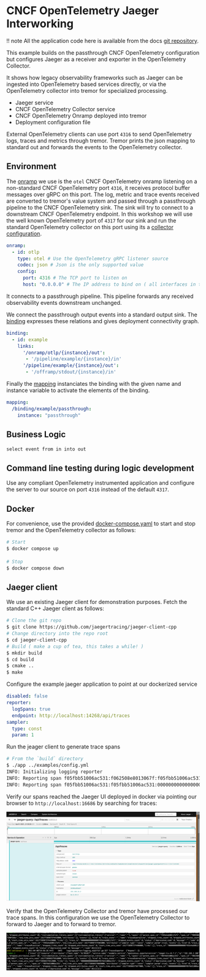 # CNCF OpenTelemetry Jaeger Interworking

!! note
    All the application code here is available from the docs [git repository](https://github.com/tremor-rs/tremor-www-docs/tree/main/docs/Workshop/examples/42_otel_jaeger).

This example builds on the passthrough CNCF OpenTelemetry
configuration but configures Jaeger as a receiver and exporter in the
OpenTelemetry Collector.

It shows how legacy observability frameworks such as Jaeger can be
ingested into OpenTelemetry based services directly, or via the
OpenTelemetry collector into tremor for specialized processing.

* Jaeger service
* CNCF OpenTelemetry Collector service
* CNCF OpenTelemetry Onramp deployed into tremor
* Deployment configuration file

External OpenTelemetry clients can use port `4316` to send OpenTelemetry logs, traces and metrics
through tremor. Tremor prints the json mapping to standard out and forwards the events to the
OpenTelemetry collector.

## Environment

The [onramp](etc/tremor/config/00_ramps.yaml) we use is the `otel` CNCF OpenTelemetry onramp listening on a non-standard CNCF OpenTelemetry port `4316`, it receives protocol buffer messages over gRPC on this port. The log, metric and trace events received are converted to tremor's value system and passed through a passthrough pipeline to the CNCF OpenTelemetry sink. The sink will try to connect to a downstream CNCF
OpenTelemetry endpoint. In this workshop we will use the well known OpenTelemetry port of `4317` for our sink and run the standard OpenTelemetry collector on this port using its a [collector configuration](etc/otel/collector.yaml).

```yaml
onramp:
  - id: otlp
    type: otel # Use the OpenTelemetry gRPC listener source
    codec: json # Json is the only supported value
    config:
      port: 4316 # The TCP port to listen on
      host: "0.0.0.0" # The IP address to bind on ( all interfaces in this case )
```

It connects to a passthrough pipeline. This pipeline forwards any received
observability events downstream unchanged.

We connect the passthrough output events into a standard output sink.
The [binding](./etc/tremor/config/01_binding.yaml) expresses these relations and gives deployment connectivity graph.

```yaml
binding:
  - id: example
    links:
      '/onramp/otlp/{instance}/out':
       - '/pipeline/example/{instance}/in'
      '/pipeline/example/{instance}/out':
       - '/offramp/stdout/{instance}/in'
```

Finally the [mapping](./etc/tremor/config/02_mapping.yaml) instanciates the binding with the given name and instance variable to activate the elements of the binding.

```yaml
mapping:
  /binding/example/passthrough:
    instance: "passthrough"
```

## Business Logic

```trickle
select event from in into out
```

## Command line testing during logic development

Use any compliant OpenTelemetry instrumented application and configure the
server to our source on port `4316` instead of the default `4317`.

## Docker

For convenience, use the provided [docker-compose.yaml](./docker-compose.yaml) to
start and stop tremor and the OpenTelemetry collector as follows:

```bash
# Start
$ docker compose up

# Stop
$ docker compose down
```

## Jaeger client

We use an existing Jaeger client for demonstration purposes. Fetch the standard C++ Jaeger
client as follows:

```bash
# Clone the git repo
$ git clone https://github.com/jaegertracing/jaeger-client-cpp
# Change directory into the repo root
$ cd jaeger-client-cpp
# Build ( make a cup of tea, this takes a while! )
$ mkdir build
$ cd build
$ cmake ..
$ make
```

Configure the example jaeger application to point at our dockerized service

```yaml
disabled: false
reporter:
  logSpans: true
  endpoint: http://localhost:14268/api/traces
sampler:
  type: const
  param: 1
```

Run the jeager client to generate trace spans

```bash
# From the `build` directory
$ ./app ../examples/config.yml
INFO: Initializing logging reporter
INFO: Reporting span f05fbb51006ac531:f062508e8013067f:f05fbb51006ac531:1
INFO: Reporting span f05fbb51006ac531:f05fbb51006ac531:0000000000000000:1
```

Verify our spans reached the Jaeger UI deployed in docker via pointing our browser to `http://localhost:16686` by searching for traces:

![screenshot.png](./jaeger-ui.png)

Verify that the OpenTelemetry Collector and tremor have processed our trace spans.
In this configuration we use the OpenTelemetry Collector to forward to Jaeger and to
forward to tremor.

![screenshot.png](./docker-snap.png)
